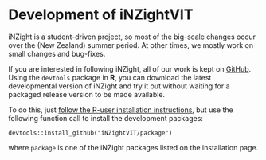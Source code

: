 # Development of iNZightVIT

iNZight is a student-driven project, so most of the big-scale changes occur over the (New Zealand) summer period. At other times, we mostly work on small changes and bug-fixes.

If you are interested in following iNZight, all of our work is kept on
<a href="https://github.com/iNZightVIT" target="_blank">GitHub</a>.
Using the `devtools` package in __R__, you can download the latest developmental version of iNZight and try it out without waiting for a packaged release version to be made available.

To do this, just [follow the R-user installation instructions](../../ruser.php),
but use the following function call to install the development packages:
```
devtools::install_github("iNZightVIT/package")
```
where `package` is one of the iNZight packages listed on the installation page.
